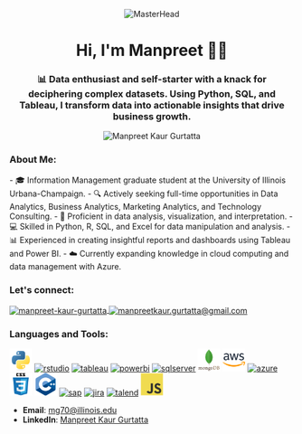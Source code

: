 <p align="center">
  <img src="https://github.com/manpreet0204/manpreet0204/assets/147951230/8b8174aa-1073-4b82-a93e-67d2391e5855"alt="MasterHead">
</p>

<h1 align="center">Hi, I'm Manpreet 👋🏻</h1>
</p>

<h3 align="center">📊 Data enthusiast and self-starter with a knack for deciphering complex datasets. Using Python, SQL, and Tableau, I transform data into actionable insights that drive business growth.</h3>


<p align="center"> 
 <img src="https://komarev.com/ghpvc/?username=manpreet0204&label=Profile%20views&color=0e75b6&style=flat" alt="Manpreet Kaur Gurtatta" /> 

<h3 align="left">About Me:</h3>
- 🎓 Information Management graduate student at the University of Illinois Urbana-Champaign.
- 🔍 Actively seeking full-time opportunities in Data Analytics, Business Analytics, Marketing Analytics, and Technology Consulting.
- 💼 Proficient in data analysis, visualization, and interpretation.
- 💻 Skilled in Python, R, SQL, and Excel for data manipulation and analysis.
- 📊 Experienced in creating insightful reports and dashboards using Tableau and Power BI.
- ☁️ Currently expanding knowledge in cloud computing and data management with Azure.

<h3 align="left">Let's connect:</h3>
<p align="left">
    <a href="https://www.linkedin.com/in/manpreet-kaur-gurtatta-9634ab19b/" target="blank">
        <img align="center" src="https://raw.githubusercontent.com/rahuldkjain/github-profile-readme-generator/master/src/images/icons/Social/linked-in-alt.svg" alt="manpreet-kaur-gurtatta" height="30" width="40" />
    </a>
    <a href="mailto:manpreetkaur.gurtatta@gmail.com" target="blank">
        <img align="center" src="https://raw.githubusercontent.com/rahuldkjain/github-profile-readme-generator/master/src/images/icons/Social/mail.svg" alt="manpreetkaur.gurtatta@gmail.com" height="30" width="40" />
    </a>
</p>


<h3 align="left">Languages and Tools:</h3>
<p align="left">
    <a href="https://www.python.org" target="_blank" rel="noreferrer"><img src="https://raw.githubusercontent.com/devicons/devicon/master/icons/python/python-original.svg" alt="python" width="40" height="40"/></a>
    <a href="https://www.rstudio.com/" target="_blank" rel="noreferrer"><img src="https://www.rstudio.com/wp-content/uploads/2018/10/RStudio-Logo-Blue-Gray.png" alt="rstudio" width="40" height="40"/></a>
    <a href="https://www.tableau.com/" target="_blank" rel="noreferrer"><img src="https://www.vectorlogo.zone/logos/tableau/tableau-icon.svg" alt="tableau" width="40" height="40"/></a>
    <a href="https://powerbi.microsoft.com/" target="_blank" rel="noreferrer"><img src="https://www.vectorlogo.zone/logos/microsoft_powerbi/microsoft_powerbi-icon.svg" alt="powerbi" width="40" height="40"/></a>
    <a href="https://www.microsoft.com/en-us/sql-server" target="_blank" rel="noreferrer"><img src="https://www.svgrepo.com/show/303229/microsoft-sql-server-logo.svg" alt="sqlserver" width="40" height="40"/></a>
    <a href="https://www.mongodb.com/" target="_blank" rel="noreferrer"><img src="https://raw.githubusercontent.com/devicons/devicon/master/icons/mongodb/mongodb-original-wordmark.svg" alt="mongodb" width="40" height="40"/></a>
    <a href="https://aws.amazon.com" target="_blank" rel="noreferrer"><img src="https://raw.githubusercontent.com/devicons/devicon/master/icons/amazonwebservices/amazonwebservices-original-wordmark.svg" alt="aws" width="40" height="40"/></a>
    <a href="https://azure.microsoft.com/en-in/" target="_blank" rel="noreferrer"><img src="https://www.vectorlogo.zone/logos/microsoft_azure/microsoft_azure-icon.svg" alt="azure" width="40" height="40"/></a>
    <a href="https://developer.mozilla.org/en-US/docs/Web/CSS" target="_blank" rel="noreferrer"><img src="https://raw.githubusercontent.com/devicons/devicon/master/icons/css3/css3-original-wordmark.svg" alt="css" width="40" height="40"/></a>
    <a href="https://isocpp.org/" target="_blank" rel="noreferrer"><img src="https://raw.githubusercontent.com/devicons/devicon/master/icons/cplusplus/cplusplus-original.svg" alt="cplusplus" width="40" height="40"/></a>
    <a href="https://www.sap.com/index.html" target="_blank" rel="noreferrer"><img src="https://www.vectorlogo.zone/logos/sap/sap-icon.svg" alt="sap" width="40" height="40"/></a>
    <a href="https://www.atlassian.com/software/jira" target="_blank" rel="noreferrer"><img src="https://www.vectorlogo.zone/logos/atlassian_jira/atlassian_jira-icon.svg" alt="jira" width="40" height="40"/></a>
    <a href="https://www.talend.com/" target="_blank" rel="noreferrer"><img src="https://www.vectorlogo.zone/logos/talend/talend-icon.svg" alt="talend" width="40" height="40"/></a>
    <a href="https://developer.mozilla.org/en-US/docs/Web/JavaScript" target="_blank" rel="noreferrer"><img src="https://raw.githubusercontent.com/devicons/devicon/master/icons/javascript/javascript-original.svg" alt="javascript" width="40" height="40"/></a>
</p>




- **Email**: [mg70@illinois.edu](mailto:mg70@illinois.edu)
- **LinkedIn**: [Manpreet Kaur Gurtatta](https://www.linkedin.com/in/manpreet-kaur-gurtatta-9634ab19b/)
